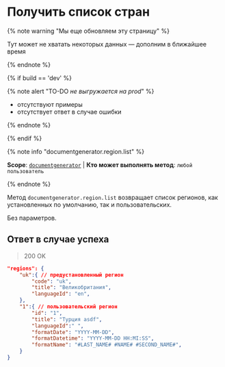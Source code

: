 # Получить список стран

{% note warning "Мы еще обновляем эту страницу" %}

Тут может не хватать некоторых данных — дополним в ближайшее время

{% endnote %}

{% if build == 'dev' %}

{% note alert "TO-DO _не выгружается на prod_" %}

- отсутствуют примеры
- отсутствует ответ в случае ошибки

{% endnote %}

{% endif %}

{% note info "documentgenerator.region.list" %}

**Scope**: [`documentgenerator`](../../scopes/permissions.md) | **Кто может выполнять метод**: `любой пользователь`

{% endnote %}

Метод `documentgenerator.region.list` возвращает список регионов, как установленных по умолчанию, так и пользовательских.

Без параметров.

## Ответ в случае успеха

> 200 OK

```json
"regions": {
	"uk":{ // предустановленный регион
		"code": "uk",
		"title": "Великобритания",
		"languageId": "en",
	},
	"1":{ // пользовательский регион
		"id": "1",
		"title": "Турция asdf",
		"languageId":" ",
		"formatDate": "YYYY-MM-DD",
		"formatDatetime": "YYYY-MM-DD HH:MI:SS",
		"formatName": "#LAST_NAME# #NAME# #SECOND_NAME#",
	}
}
```